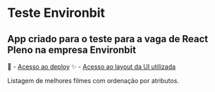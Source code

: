 # Teste Environbit
## App criado para o teste para a vaga de React Pleno na empresa Environbit

🚀 - [Acesso ao deploy](https://envteste-6c6f3.web.app/)
✨ - [Acesso ao layout da UI utilizada](https://www.figma.com/file/ym8s8w8sydNzYS3TeBTzWR/Sele%C3%A7%C3%A3o-Env?node-id=0%3A1&t=lx3auxED3I6jrO0Q-1)

Listagem de melhores filmes com ordenação por atributos.
